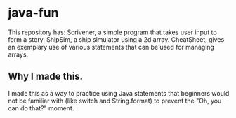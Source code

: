 # java-fun
This repository has:
Scrivener, a simple program that takes user input to form a story.
ShipSim, a ship simulator using a 2d array. 
CheatSheet, gives an exemplary use of various statements that can be used for managing arrays.

## Why I made this.
I made this as a way to practice using Java statements that beginners would not be familiar with (like switch and String.format) to prevent the "Oh, you can do that?" moment.